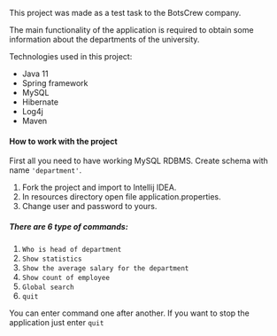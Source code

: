 This project was made as a test task to the BotsCrew company.

The main functionality of the application is required to obtain some information about the departments of the university.

Technologies used in this project:
- Java 11
- Spring framework
- MySQL
- Hibernate
- Log4j
- Maven


#### How to work with the project
First all you need to have working MySQL RDBMS. Create schema with name `'department'`. 

1. Fork the project and import to Intellij IDEA.
2. In resources directory open file application.properties.
3. Change user and password to yours.

##### There are 6 type of commands:

1. `Who is head of department`
2. `Show statistics`
3. `Show the average salary for the department`
4. `Show count of employee`
5. `Global search`
6. `quit`

You can enter command one after another. If you want to stop the application just enter `quit`